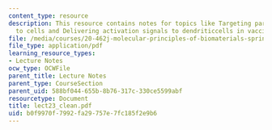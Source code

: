 ```yaml
---
content_type: resource
description: This resource contains notes for topics like Targeting particles/molecules
  to cells and Delivering activation signals to dendriticcells in vaccines.
file: /media/courses/20-462j-molecular-principles-of-biomaterials-spring-2006/b0f9970f7992fa29757e7fc185f2e9b6_lect23_clean.pdf
file_type: application/pdf
learning_resource_types:
- Lecture Notes
ocw_type: OCWFile
parent_title: Lecture Notes
parent_type: CourseSection
parent_uid: 588bf044-655b-8b76-317c-330ce5599abf
resourcetype: Document
title: lect23_clean.pdf
uid: b0f9970f-7992-fa29-757e-7fc185f2e9b6
---
```

